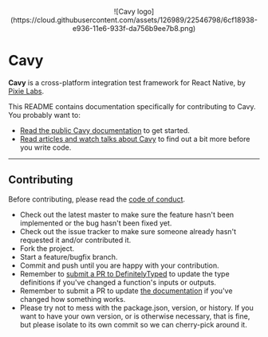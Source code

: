 <p align="center">
  ![Cavy logo](https://cloud.githubusercontent.com/assets/126989/22546798/6cf18938-e936-11e6-933f-da756b9ee7b8.png)
</p>

# Cavy

**Cavy** is a cross-platform integration test framework for React Native, by
[Pixie Labs](http://pixielabs.io).

This README contains documentation specifically for contributing to Cavy. You
probably want to:

 * [Read the public Cavy documentation](https://cavy.app) to get started.
 * [Read articles and watch talks about Cavy](https://cavy.app/media) to find
   out a bit more before you write code.

---

## Contributing
Before contributing, please read the [code of conduct](CODE_OF_CONDUCT.md).

- Check out the latest master to make sure the feature hasn't been implemented
  or the bug hasn't been fixed yet.
- Check out the issue tracker to make sure someone already hasn't requested it
  and/or contributed it.
- Fork the project.
- Start a feature/bugfix branch.
- Commit and push until you are happy with your contribution.
- Remember to [submit a PR to DefinitelyTyped][dt] to update the type
  definitions if you've changed a function's inputs or outputs.
- Remember to submit a PR to update [the documentation][cavyapp] if you've
  changed how something works.
- Please try not to mess with the package.json, version, or history. If you
  want to have your own version, or is otherwise necessary, that is fine, but
  please isolate to its own commit so we can cherry-pick around it.

[crna]: https://github.com/react-community/create-react-native-app
[cli]: https://github.com/pixielabs/cavy-cli
[dt]: https://github.com/DefinitelyTyped/DefinitelyTyped/tree/master/types/cavy
[cavyapp]: https://github.com/pixielabs/cavy-app